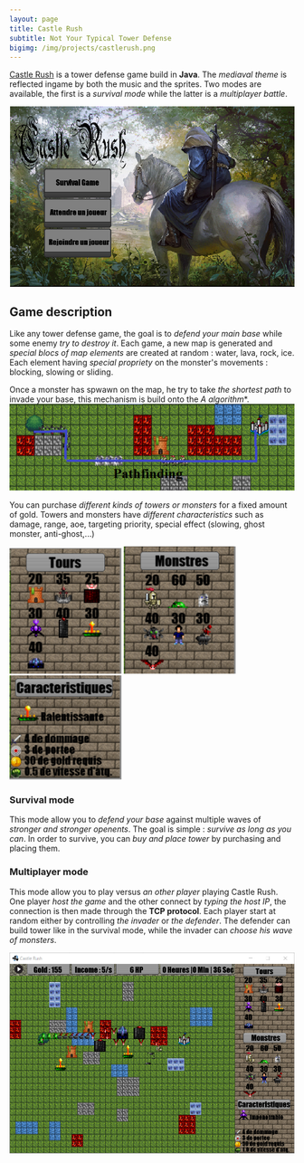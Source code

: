 ```yaml
---
layout: page
title: Castle Rush
subtitle: Not Your Typical Tower Defense
bigimg: /img/projects/castlerush.png
---
```


[Castle Rush](https://github.com/johan-gras/Castle-Rush) is a tower defense game build in **Java**.
The *mediaval theme* is reflected ingame by both the music and the sprites.
Two modes are available, the first is a *survival mode* while the latter is a *multiplayer battle*.

![alt text](/img/projects/castlerush/menu.png "Logo Title Text 1")

## Game description

Like any tower defense game, the goal is to *defend your main base* while some enemy *try to destroy it*. Each game, a new map is generated and *special blocs of map elements* are created at random : water, lava, rock, ice. Each element having *special propriety* on the monster's movements : blocking, slowing or sliding.

Once a monster has spwawn on the map, he try to take *the shortest path* to invade your base, this mechanism is build onto the **A* algorithm**.
![alt text](/img/projects/castlerush/pathfinding.png "Monsters take the shortest path")

You can purchase *different kinds of towers or monsters* for a fixed amount of gold. Towers and monsters have *different characteristics* such as damage, range, aoe, targeting priority, special effect (slowing, ghost monster, anti-ghost,...)

![alt text](/img/projects/castlerush/types1.png "Towers")
![alt text](/img/projects/castlerush/types2.png "Monsters")
![alt text](/img/projects/castlerush/types3.png "Characteristics")

### Survival mode

This mode allow you to *defend your base* against multiple waves of *stronger and stronger openents*.
The goal is simple : *survive as long as you can*.
In order to survive, you can *buy and place tower* by purchasing and placing them.

### Multiplayer mode

This mode allow you to play versus *an other player* playing Castle Rush.
One player *host the game* and the other connect by *typing the host IP*, the connection is then made through the **TCP protocol**.
Each player start at random either by controlling *the invader* or *the defender*.
The defender can build tower like in the survival mode, while the invader can *choose his wave of monsters*.

![alt text](/img/projects/castlerush/screen.png "Game Screen")

